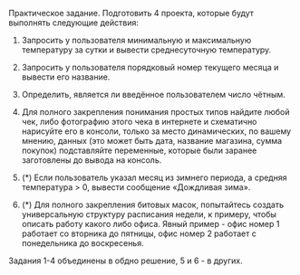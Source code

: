 Практическое задание.
Подготовить 4 проекта, которые будут выполнять следующие действия:

1.	Запросить у пользователя минимальную и максимальную температуру
 	за сутки и вывести среднесуточную температуру.

2.	Запросить у пользователя порядковый номер текущего месяца и вывести его название.

3.	Определить, является ли введённое пользователем число чётным.

4.	Для полного закрепления понимания простых типов найдите любой чек,
 	либо фотографию этого чека в интернете и схематично нарисуйте его в консоли,
 	только за место динамических, по вашему мнению, данных (это может быть дата,
 	название магазина, сумма покупок) подставляйте переменные, которые были
 	заранее заготовлены до вывода на консоль.

5.	(*) Если пользователь указал месяц из зимнего периода, а средняя
 	температура > 0, вывести сообщение «Дождливая зима».

6.	(*) Для полного закрепления битовых масок, попытайтесь создать
 	универсальную структуру расписания недели, к примеру, чтобы описать работу
 	какого либо офиса. Явный пример - офис номер 1 работает со вторника до
 	пятницы, офис номер 2 работает с понедельника до воскресенья.

Задания 1-4 объединены в обдно решение, 5 и 6 - в других.
